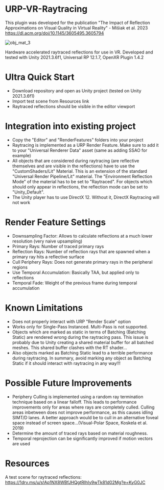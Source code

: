# URP-VR-Raytracing
This plugin was developed for the publication "The Impact of Reflection Approximations on Visual Quality in Virtual Reality" - Mišiak et al. 2023
https://dl.acm.org/doi/10.1145/3605495.3605794


![obj_mat_3](https://github.com/MartinMisiak/URP-VR-Raytracing/assets/40168931/483dfb14-69fb-4a9e-b515-c330eab6bb0b)



Hardware accelerated raytraced reflections for use in VR. Developed and tested with Unity 2021.3.6f1, Universal RP 12.1.7, OpenXR Plugin 1.4.2

# Ultra Quick Start
- Download repository and open as Unity project (tested on Unity 2021.3.6f1)
- Import test scene from Resources link
- Raytraced reflections should be visible in the editor viewport

# Integration into existing project
- Copy the "Editor" and "RenderFeatures" folders into your project
- Raytracing is implemented as a URP Render Feature. Make sure to add it to your "Universal Renderer Data" asset (same as adding SSAO for example)
- All objects that are considered during raytracing (are reflective themselves and are visible in the reflections) have to use the "CustomShaders/Lit" Material. This is an extension of the standard "Universal Render Pipeline/Lit" material. The "Environment Reflection Mode" of the material has to be set to "Raytraced". For objects which should only appear in reflections, the reflection mode can be set to "Unity_Default".
- The Unity player has to use DirectX 12. Without it, DirectX Raytracing will not work

# Render Feature Settings
- Downsampling Factor: Allows to calculate reflections at a much lower resolution (very naive upsampling)
- Primary Rays: Number of traced primary rays
- Reflection Rays: Number of reflection rays that are spawned when a primary ray hits a reflective surface
- Cull Periphery Rays: Does not generate primary rays in the peripheral regions
- Use Temporal Accumulation: Basically TAA, but applied only to reflections
- Temporal Fade: Weight of the previous frame during temporal accumulation

# Known Limitations
- Does not properly interact with URP "Render Scale" option
- Works only for Single-Pass Instanced. Multi-Pass is not supported.
- Objects which are marked as static in terms of Batching (Batching Static) are rendered wrong during the raytracing pass.
 This issue is probably due to Unity creating a shared material buffer for all batched meshes. This shared buffer clashes with the RT shader...
- Also objects marked as Batching Static lead to a terrible performance during raytracing. In summary, avoid marking any object as Batching Static if it should interact with raytracing in any way!!! 

# Possible Future Improvements
- Periphery Culling is implemented using a random ray termination technique based on a linear falloff. This leads to performance improvements only for areas where rays are completely culled.
Culling areas inbetween does not improve performance, as this causes idling SIMT/D lanes. A better approach would be to cull in an alternative foveal space instead of screen space...(Visual-Polar Space, Koskela et al. 2019)
- Determine the amount of traced rays based on material roughness.
- Temporal reprojection can be significantly improved if motion vectors are used

# Resources
A test scene for raytraced reflections:  
https://1drv.ms/u/s!Ap1NX8WBfJHQgtRIhIy9wTk81d02Mg?e=KyG0JC
